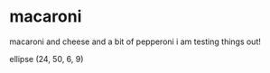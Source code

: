 # macaroni
macaroni and cheese and a bit of pepperoni 
i am testing things out! 

ellipse (24, 50, 6, 9)
